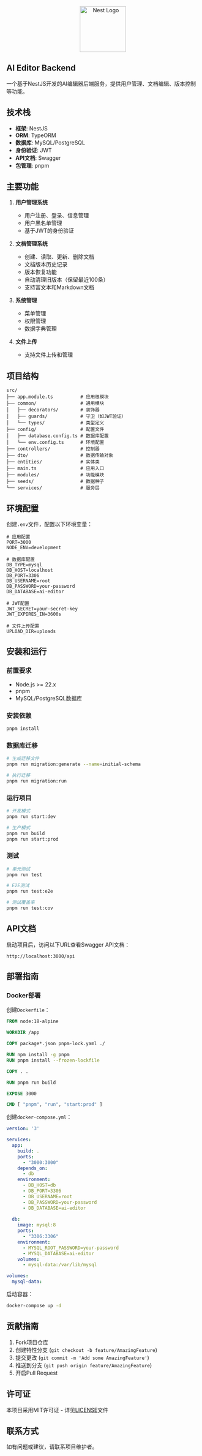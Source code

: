 <p align="center">
  <a href="http://nestjs.com/" target="blank"><img src="https://nestjs.com/img/logo-small.svg" width="120" alt="Nest Logo" /></a>
</p>

## AI Editor Backend

一个基于NestJS开发的AI编辑器后端服务，提供用户管理、文档编辑、版本控制等功能。

## 技术栈

- **框架**: NestJS
- **ORM**: TypeORM
- **数据库**: MySQL/PostgreSQL
- **身份验证**: JWT
- **API文档**: Swagger
- **包管理**: pnpm

## 主要功能

1. **用户管理系统**
   - 用户注册、登录、信息管理
   - 用户黑名单管理
   - 基于JWT的身份验证

2. **文档管理系统**
   - 创建、读取、更新、删除文档
   - 文档版本历史记录
   - 版本恢复功能
   - 自动清理旧版本（保留最近100条）
   - 支持富文本和Markdown文档

3. **系统管理**
   - 菜单管理
   - 权限管理
   - 数据字典管理

4. **文件上传**
   - 支持文件上传和管理

## 项目结构

```
src/
├── app.module.ts          # 应用根模块
├── common/                # 通用模块
│   ├── decorators/        # 装饰器
│   ├── guards/            # 守卫（如JWT验证）
│   └── types/             # 类型定义
├── config/                # 配置文件
│   ├── database.config.ts # 数据库配置
│   └── env.config.ts      # 环境配置
├── controllers/           # 控制器
├── dto/                   # 数据传输对象
├── entities/              # 实体类
├── main.ts                # 应用入口
├── modules/               # 功能模块
├── seeds/                 # 数据种子
└── services/              # 服务层
```

## 环境配置

创建`.env`文件，配置以下环境变量：

```env
# 应用配置
PORT=3000
NODE_ENV=development

# 数据库配置
DB_TYPE=mysql
DB_HOST=localhost
DB_PORT=3306
DB_USERNAME=root
DB_PASSWORD=your-password
DB_DATABASE=ai-editor

# JWT配置
JWT_SECRET=your-secret-key
JWT_EXPIRES_IN=3600s

# 文件上传配置
UPLOAD_DIR=uploads
```

## 安装和运行

### 前置要求

- Node.js >= 22.x
- pnpm
- MySQL/PostgreSQL数据库

### 安装依赖

```bash
pnpm install
```

### 数据库迁移

```bash
# 生成迁移文件
pnpm run migration:generate --name=initial-schema

# 执行迁移
pnpm run migration:run
```

### 运行项目

```bash
# 开发模式
pnpm run start:dev

# 生产模式
pnpm run build
pnpm run start:prod
```

### 测试

```bash
# 单元测试
pnpm run test

# E2E测试
pnpm run test:e2e

# 测试覆盖率
pnpm run test:cov
```

## API文档

启动项目后，访问以下URL查看Swagger API文档：

```
http://localhost:3000/api
```

## 部署指南

### Docker部署

创建`Dockerfile`：

```dockerfile
FROM node:18-alpine

WORKDIR /app

COPY package*.json pnpm-lock.yaml ./

RUN npm install -g pnpm
RUN pnpm install --frozen-lockfile

COPY . .

RUN pnpm run build

EXPOSE 3000

CMD [ "pnpm", "run", "start:prod" ]
```

创建`docker-compose.yml`：

```yaml
version: '3'

services:
  app:
    build: .
    ports:
      - "3000:3000"
    depends_on:
      - db
    environment:
      - DB_HOST=db
      - DB_PORT=3306
      - DB_USERNAME=root
      - DB_PASSWORD=your-password
      - DB_DATABASE=ai-editor
  
  db:
    image: mysql:8
    ports:
      - "3306:3306"
    environment:
      - MYSQL_ROOT_PASSWORD=your-password
      - MYSQL_DATABASE=ai-editor
    volumes:
      - mysql-data:/var/lib/mysql

volumes:
  mysql-data:
```

启动容器：

```bash
docker-compose up -d
```

## 贡献指南

1. Fork项目仓库
2. 创建特性分支 (`git checkout -b feature/AmazingFeature`)
3. 提交更改 (`git commit -m 'Add some AmazingFeature'`)
4. 推送到分支 (`git push origin feature/AmazingFeature`)
5. 开启Pull Request

## 许可证

本项目采用MIT许可证 - 详见[LICENSE](LICENSE)文件

## 联系方式

如有问题或建议，请联系项目维护者。
